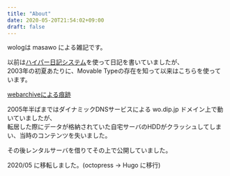 ```yaml
---
title: "About"
date: 2020-05-20T21:54:02+09:00
draft: false
---
```


wologは masawo による雑記です。

以前は<a target="_blank" href="http://www.h14m.org/">ハイパー日記システム</a>を使って日記を書いていましたが、<br />2003年の初夏あたりに、Movable Typeの存在を知って以来はこちらを使っています。</p><p><a target="_blank" href="http://web.archive.org/web/*/wo.dip.jp/mt/">webarchiveによる痕跡</a></p><p>2005年半ばまではダイナミックDNSサービスによる wo.dip.jp ドメイン上で動いていましたが、<br />転居した際にデータが格納されていた自宅サーバのHDDがクラッシュしてしまい、当時のコンテンツを失いました。

その後レンタルサーバを借りてその上で公開していました。

2020/05 に移転しました。(octopress -> Hugo に移行)
